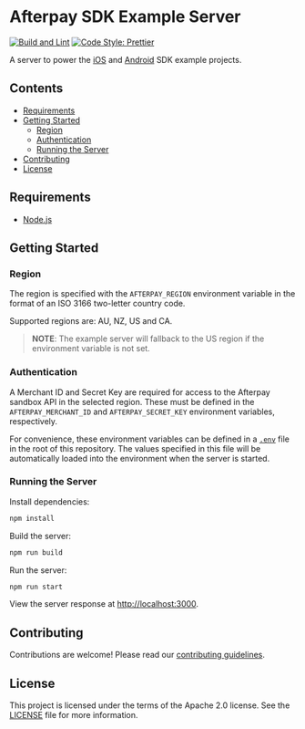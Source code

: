 # Afterpay SDK Example Server

[![Build and Lint][build-status-badge]][build-status] [![Code Style: Prettier][code-style-badge]][prettier]

A server to power the [iOS][ios-example] and [Android][android-example] SDK example projects.

## Contents

- [Requirements](#requirements)
- [Getting Started](#getting-started)
  - [Region](#region)
  - [Authentication](#authentication)
  - [Running the Server](#running-the-server)
- [Contributing](#contributing)
- [License](#license)

## Requirements

- [Node.js][node]

## Getting Started

### Region

The region is specified with the `AFTERPAY_REGION` environment variable in the format of an ISO 3166 two-letter country code.

Supported regions are: AU, NZ, US and CA.

> **NOTE**: The example server will fallback to the US region if the environment variable is not set.

### Authentication

A Merchant ID and Secret Key are required for access to the Afterpay sandbox API in the selected region. These must be defined in the `AFTERPAY_MERCHANT_ID` and `AFTERPAY_SECRET_KEY` environment variables, respectively.

For convenience, these environment variables can be defined in a [`.env`][dot-env] file in the root of this repository. The values specified in this file will be automatically loaded into the environment when the server is started.

### Running the Server

Install dependencies:

```sh
npm install
```

Build the server:

```sh
npm run build
```

Run the server:

```sh
npm run start
```

View the server response at [http://localhost:3000][localhost].

## Contributing

Contributions are welcome! Please read our [contributing guidelines][contributing].

## License

This project is licensed under the terms of the Apache 2.0 license. See the [LICENSE][license] file for more information.

<!-- Links: -->
[android-example]: https://github.com/afterpay/sdk-android/tree/master/example
[build-status]: https://github.com/afterpay/sdk-example-server/actions?query=workflow%3A%22Build+and+Lint%22+event%3Apush+branch%3Amaster
[build-status-badge]: https://github.com/afterpay/sdk-example-server/workflows/Build%20and%20Lint/badge.svg?branch=master&event=push
[code-style-badge]: https://img.shields.io/badge/code_style-prettier-ff69b4.svg
[contributing]: CONTRIBUTING.md
[dot-env]: https://github.com/motdotla/dotenv#readme
[ios-example]: https://github.com/afterpay/sdk-ios/tree/master/Example
[license]: LICENSE
[localhost]: http://localhost:3000
[node]: https://github.com/nodejs/node
[prettier]: https://github.com/prettier/prettier
[region]: https://github.com/afterpay/sdk-example-server/blob/master/src/Region.ts

